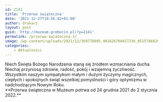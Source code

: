 ```yaml
---
id: 2141
title: 'Przerwa świąteczna'
date: '2021-12-27T10:56:42+01:00'
author: drukarz
layout: post
guid: 'http://muzeum.grebocin.pl/?p=2141'
permalink: /przerwa-swiateczna-3/
image: /wp-content/uploads/2021/12/269778895_401626708417236_8515786928825483091_n.jpg
categories:
    - Aktualności
---
```


<div class="" dir="auto"><div class="ecm0bbzt hv4rvrfc ihqw7lf3 dati1w0a" data-ad-comet-preview="message" data-ad-preview="message" id="jsc_c_5l"><div class="j83agx80 cbu4d94t ew0dbk1b irj2b8pg"><div class="qzhwtbm6 knvmm38d"><div class="kvgmc6g5 cxmmr5t8 oygrvhab hcukyx3x c1et5uql ii04i59q"><div dir="auto">Niech Święta Bożego Narodzenia staną się źródłem wzmacniania ducha. Niechaj przyniosą zdrowie, radość, pokój i wzajemną życzliwość.</div></div><div class="cxmmr5t8 oygrvhab hcukyx3x c1et5uql o9v6fnle ii04i59q"><div dir="auto">Wszystkim naszym sympatykom małym i dużym życzymy magicznych, ciepłych i spokojnych świąt wszelkiej pomyślności i góry optymizmu w nadchodzącym Nowym Roku.</div></div><div class="cxmmr5t8 oygrvhab hcukyx3x c1et5uql o9v6fnle ii04i59q"><div dir="auto">**<span class="pq6dq46d tbxw36s4 knj5qynh kvgmc6g5 ditlmg2l oygrvhab nvdbi5me sf5mxxl7 gl3lb2sf hhz5lgdu">P</span>rzerwa świąteczna w <span class="nc684nl6">Muzeum</span> potrwa od 24 grudnia 2021 do 2 stycznia 2022.**</div></div></div></div></div></div>